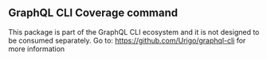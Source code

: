 ## GraphQL CLI Coverage command

This package is part of the GraphQL CLI ecosystem and it is not designed to be consumed separately. 
Go to: https://github.com/Urigo/graphql-cli for more information
